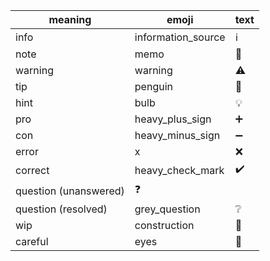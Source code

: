 | meaning | emoji | text |
|---------|-------|------|
| info | information_source |	:information_source: |
| note | memo	| :memo: |
| warning |	warning |	:warning: |
| tip |	penguin	| :penguin: |
| hint |	bulb |	:bulb: |
| pro |	heavy_plus_sign |	:heavy_plus_sign: |
| con |	heavy_minus_sign | :heavy_minus_sign: |
| error |	x	| :x: |
| correct |	heavy_check_mark |	:heavy_check_mark: |
| question (unanswered) |	:question: |
| question (resolved) |	grey_question	| :grey_question: |
| wip | construction | :construction: |
| careful | eyes | :eyes: |
